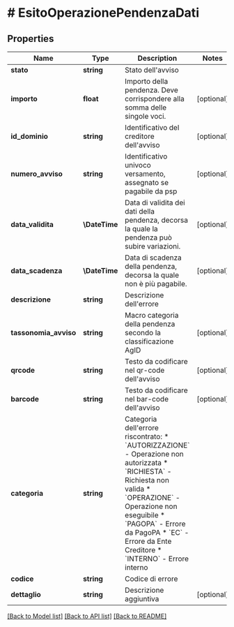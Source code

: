 # # EsitoOperazionePendenzaDati

## Properties

Name | Type | Description | Notes
------------ | ------------- | ------------- | -------------
**stato** | **string** | Stato dell&#39;avviso |
**importo** | **float** | Importo della pendenza. Deve corrispondere alla somma delle singole voci. | [optional]
**id_dominio** | **string** | Identificativo del creditore dell&#39;avviso | [optional]
**numero_avviso** | **string** | Identificativo univoco versamento, assegnato se pagabile da psp | [optional]
**data_validita** | **\DateTime** | Data di validita dei dati della pendenza, decorsa la quale la pendenza può subire variazioni. | [optional]
**data_scadenza** | **\DateTime** | Data di scadenza della pendenza, decorsa la quale non è più pagabile. | [optional]
**descrizione** | **string** | Descrizione dell&#39;errore |
**tassonomia_avviso** | **string** | Macro categoria della pendenza secondo la classificazione AgID | [optional]
**qrcode** | **string** | Testo da codificare nel qr-code dell&#39;avviso | [optional]
**barcode** | **string** | Testo da codificare nel bar-code dell&#39;avviso | [optional]
**categoria** | **string** | Categoria dell&#39;errore riscontrato:  * &#x60;AUTORIZZAZIONE&#x60; - Operazione non autorizzata  * &#x60;RICHIESTA&#x60; - Richiesta non valida  * &#x60;OPERAZIONE&#x60; - Operazione non eseguibile  * &#x60;PAGOPA&#x60; - Errore da PagoPA  * &#x60;EC&#x60; - Errore da Ente Creditore  * &#x60;INTERNO&#x60; - Errore interno |
**codice** | **string** | Codice di errore |
**dettaglio** | **string** | Descrizione aggiuntiva | [optional]

[[Back to Model list]](../../README.md#models) [[Back to API list]](../../README.md#endpoints) [[Back to README]](../../README.md)
